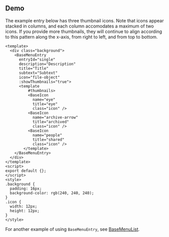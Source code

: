 ## Demo

The example entry below has three thumbnail icons. Note that icons appear stacked in columns, and each column accomodates a maximum of two icons. If you provide more thumbnails, they will continue to align according to this pattern along the x-axis, from right to left, and from top to bottom.
```vue live
<template>
  <div class="background">
    <BaseMenuEntry
      entryId="single"
      description="Description"
      title="Title"
      subtext="Subtext"
      icon="file-object"
      :showThumbnails="true">
      <template
          #thumbnails>
          <BaseIcon
            name="eye"
            title="eye"
            class="icon" />
          <BaseIcon
            name="archive-arrow"
            title="archived"
            class="icon" />
          <BaseIcon
            name="people"
            title="shared"
            class="icon" />
        </template>
    </BaseMenuEntry>
  </div>
</template>
<script>
export default {};
</script>
<style>
.background {
  padding: 16px;
  background-color: rgb(240, 240, 240);
}
.icon {
  width: 12px;
  height: 12px;
}
</style>

```
For another example of using `BaseMenuEntry`, see [BaseMenuList](BaseMenuList).
